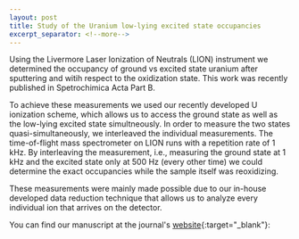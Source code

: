 ```yaml
---
layout: post
title: Study of the Uranium low-lying excited state occupancies
excerpt_separator: <!--more-->
---
```


Using the Livermore Laser Ionization of Neutrals (LION) instrument we determined the occupancy of ground vs excited state uranium after sputtering and witih respect to the oxidization state. This work was recently published in Spetrochimica Acta Part B. 
<!--more-->

To achieve these measurements we used our recently developed U ionization scheme, which allows us to access the ground state as well as the low-lying excited state simultneously. In order to measure the two states quasi-simultaneously, we interleaved the individual measurements. The time-of-flight mass spectrometer on LION runs with a repetition rate of 1 kHz. By interleaving the measurement, i.e., measuring the ground state at 1 kHz and the excited state only at 500 Hz (every other time) we could determine the exact occupancies while the sample itself was reoxidizing. 

These measurements were mainly made possible due to our in-house developed data reduction technique that allows us to analyze every individual ion that arrives on the detector. 

You can find our manuscript at the journal's [website](https://doi.org/10.1016/j.sab.2018.08.003){:target="_blank"}:
